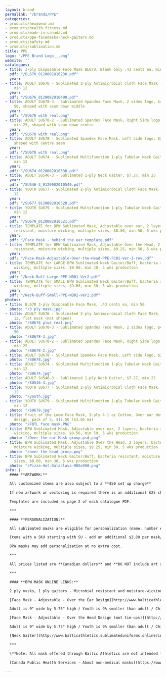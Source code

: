 ```yaml
---
layout: brand
permalink: "/brands/PPE"
categories:
- products/headwear.md
- products/health-fitness.md
- products/made-in-canada.md
- products/ppe-facemasks-neck-gaiters.md
- products/safety.md
- products/sublimation.md
title: PPE
logo: "/PPE Brand Logo__.png"
website: ''
catalogues:
- title: 3-ply Disposable Face Mask BL670, Blank only .43 cents ea, min 50
  pdf: "/BL670_0120081816230.pdf"
  year: 
- title: ADULT SU676 - Sublimated 2-ply Antimicrobial Cloth Face Mask - $4.98 ea,
    min 12
  year: 
  pdf: "/SU676_0120082010490.pdf"
- title: ADULT SU678-3 - Sublimated Spandex Face Mask, 2 sides logo, $4.15 ea, min
    50, shaped with seam down middle
  year: 
  pdf: "/SU678 with real.png"
- title: ADULT SU678-2 - Sublimated Spandex Face Mask, Right Side logo, $2.48 ea,
    min 25, shaped with seam down centre
  year: 
  pdf: "/SU678 with real.png"
- title: ADULT SU678 - Sublimated Spandex Face Mask, Left side logo, $2.48, min 25,
    shaped with centre seam
  year: 
  pdf: "/SU678 with real.png"
- title: ADULT SU674 - Sublimated Multifunction 1-ply Tubular Neck Gaiter, $5.82,
    min 12
  year: 
  pdf: "/SU674_0120082010530.pdf"
- title: ADULT SU546-3 - Sublimated 1-ply Neck Gaiter, $7.27, min 25
  year: 
  pdf: "/SU546-3_0120082010540.pdf"
- title: YOUTH SU677 - Sublimated 2-ply Antimicrobial Cloth Face Mask, $4.15 ea, min
    12
  year: 
  pdf: "/SU677_0120082010520.pdf"
- title: YOUTH SU679 - Sublimated Multifunction 1-ply Tubular Neck Gaiter, $4.98,
    min 12
  year: 
  pdf: "/SU679_0120082010521.pdf"
- title: TEMPLATE for BPW Sublimated Mask, Adjustable over ear, 2 layers, bacteria
    resistant, moisture wicking, multiple sizes, $8.50, min 50, 5 wks production
  year: 
  pdf: "/Face Mask - behind the ear template.pdf"
- title: TEMPLATE for BPW Sublimated Mask, Adjustable Over the Head, 2 layers, bacteria
    resistant, moisture wicking, multiple sizes, $9.25, min 50, 5 wks production
  year: 
  pdf: "/Face-Mask-Adjustable-Over-the-Head-PPE-FC01-Ver-3-rev.pdf"
- title: TEMPLATE for LARGE BPW Sublimated Neck Gaiter/Buff, bacteria resistant, moisture
    wicking, multiple sizes, $9.00, min 30, 5 wks production
  year: 
  pdf: "/Neck-Buff-Large-PPE-NB01-Ver2.pdf"
- title: TEMPLATE for SMALL BPW Sublimated Neck Gaiter/Buff, bacteria resistant, moisture
    wicking, multiple sizes, $9.00, min 30, 5 wks production
  year: 
  pdf: "/Neck-Buff-Small-PPE-NB02-Ver2.pdf"
photos:
- title: BL670 3-ply Disposable Face Mask, .43 cents ea, min 50
  photo: "/3 ply mask.jpg"
- title: ADULT SU676 - Sublimated 2-ply Antimicrobial Cloth Face Mask, $4.98 ea, min
    12, flat mask (not shaped)
  photo: "/SU676 plus real.png"
- title: ADULT SU678-3 - Sublimated Spandex Face Mask, 2 sides logo, $4.15 ea, min
    50
  photo: "/SU678-3.jpg"
- title: ADULT SU678-2 - Sublimated Spandex Face Mask, Right Side logo, $2.48 ea,
    min 25
  photo: "/SU678-2.jpg"
- title: ADULT SU678 - Sublimated Spandex Face Mask, Left side logo, $2.48, min 25
  photo: "/SU678.jpg"
- title: ADULT SU674 - Sublimated Multifunction 1-ply Tubular Neck Gaiter, $5.82,
    min 12
  photo: "/SU674.jpg"
- title: ADULT SU546-3 - Sublimated 1-ply Neck Gaiter, $7.27, min 25
  photo: "/SU546-3.jpg"
- title: YOUTH SU677 - Sublimated 2-ply Antimicrobial Cloth Face Mask, $4.15 ea, min
    12
  photo: "/youth.jpg"
- title: YOUTH SU679 - Sublimated Multifunction 1-ply Tubular Neck Gaiter, $4.98,
    min 12
  photo: "/SU679.jpg"
- title: Fruit of the Loom Face Mask, 3-ply 4.1 oz Cotton, Over ear design, Printable
    design, pack of 5, $15.50 ($3.05 ea)
  photo: "/FOTL face mask.PNG"
- title: BPW Sublimated Mask, Adjustable over ear, 2 layers, bacteria resistant, moisture
    wicking, multiple sizes, $8.50, min 50, 5 wks production
  photo: "/Over the ear Mask group.psd.png"
- title: BPW Sublimated Mask, Adjustable Over the Head, 2 layers, bacteria resistant,
    moisture wicking, multiple sizes, $9.25, min 50, 5 wks production
  photo: "/over the head group.png"
- title: BPW Sublimated Neck Gaiter/Buff, bacteria resistant, moisture wicking, multiple
    sizes, $9.00, min 30, 5 wks production
  photo: "/Pizza-Hut-Balaclava-900x900.png"
info: |-
  #### **ARTWORK:**

  All customized items are also subject to a **$50 set up charge**

  If new artwork or vectoring is required there is an additional $25 charge.

  Templates are included as page 2 of each catalogue PDF.

  ***

  #### **PERSONALIZATION:**

  All sublimated masks are eligible for personalization (name, number etc).

  Items with a SKU starting with SU - add an additional $2.00 per mask/gaiter to the listed price.

  BPW masks may add personalization at no extra cost.

  ***

  All prices listed are **Canadian dollars** and **DO NOT include art set ups, vectoring, shipping or taxes**. Garment prices are subject to change without notice.

  ***

  #### **BPW MASK ONLINE LINKS:**

  2 ply masks, 1 ply gaiters - Microbial resistant and moisture-wicking material and a 100% cotton liner, personalization for no additional charge, **5 weeks production time, minimum of 50**

  [Face Mask - Adjustable - Over the Ear Design](http://www.balticathletics.sublimateduniforms.online/index.php?route=product/product&product_id=1040) - Adjustable rubber gaskets on each elastic makes these masks a true "one size fits all" from a head sizing perspective and ensures a custom and comfortable fit for all wearers.

  Adult is 9" wide by 5.75" high / Youth is 9% smaller than adult / Child is 15% smaller than adult

  [Face Mask - Adjustable - Over the Head Design (not tie-ups)](http://www.balticathletics.sublimateduniforms.online/index.php?route=product/product&product_id=1038) - Adjustable rubber gaskets on each elastic makes these masks a true "one size fits all" from a head sizing perspective and ensures a custom and comfortable fit for all wearers.

  Adult is 9" wide by 5.75" high / Youth is 9% smaller than adult / Child is 15% smaller than adult

  [Neck Gaiter](http://www.balticathletics.sublimateduniforms.online/index.php?route=product/product&product_id=1037) - Our buffs are versatile, unisex and come in a large (adult 12" H x 9" Dia.) and small (youth 9"H x 7.5" Dia.)size

  ***

  \**Note: All mask offered through Baltic Athletics are not intended for medical use; not recognized by the Health Canada, CDC or FDA as safe or effective against COVID-19 or any virus; no guarantee item will protect user from any illness.

  [Canada Public Health Services - About non-medical masks](https://www.canada.ca/en/public-health/services/diseases/2019-novel-coronavirus-infection/prevention-risks/about-non-medical-masks-face-coverings.html)

---
```

